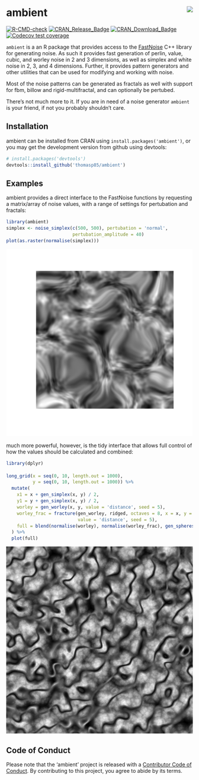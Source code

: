 <!-- README.md is generated from README.Rmd. Please edit that file -->

ambient <img src="man/figures/logo.png" align="right" />
========================================================

<!-- badges: start -->

[![R-CMD-check](https://github.com/thomasp85/ambient/workflows/R-CMD-check/badge.svg)](https://github.com/thomasp85/ambient/actions)
[![CRAN\_Release\_Badge](http://www.r-pkg.org/badges/version-ago/ambient)](https://CRAN.R-project.org/package=ambient)
[![CRAN\_Download\_Badge](http://cranlogs.r-pkg.org/badges/ambient)](https://CRAN.R-project.org/package=ambient)
[![Codecov test coverage](https://codecov.io/gh/thomasp85/ambient/branch/master/graph/badge.svg)](https://codecov.io/gh/thomasp85/ambient?branch=master)
<!-- badges: end -->

`ambient` is a an R package that provides access to the
[FastNoise](https://github.com/Auburns/FastNoise) C++ library for
generating noise. As such it provides fast generation of perlin, value,
cubic, and worley noise in 2 and 3 dimensions, as well as simplex and
white noise in 2, 3, and 4 dimensions. Further, it provides pattern
generators and other utilities that can be used for modifying and
working with noise.

Most of the noise patterns can be generated as fractals as well with
support for fbm, billow and rigid-multifractal, and can optionally be
pertubed.

There’s not much more to it. If you are in need of a noise generator
`ambient` is your friend, if not you probably shouldn’t care.

Installation
------------

ambient can be installed from CRAN using `install.packages('ambient')`,
or you may get the development version from github using devtools:

``` r
# install.packages('devtools')
devtools::install_github('thomasp85/ambient')
```

Examples
--------

ambient provides a direct interface to the FastNoise functions by
requesting a matrix/array of noise values, with a range of settings for
pertubation and fractals:

``` r
library(ambient)
simplex <- noise_simplex(c(500, 500), pertubation = 'normal', 
                         pertubation_amplitude = 40)
plot(as.raster(normalise(simplex)))
```

![](man/figures/README-unnamed-chunk-3-1.png)

much more powerful, however, is the tidy interface that allows full
control of how the values should be calculated and combined:

``` r
library(dplyr)

long_grid(x = seq(0, 10, length.out = 1000), 
          y = seq(0, 10, length.out = 1000)) %>% 
  mutate(
    x1 = x + gen_simplex(x, y) / 2, 
    y1 = y + gen_simplex(x, y) / 2,
    worley = gen_worley(x, y, value = 'distance', seed = 5),
    worley_frac = fracture(gen_worley, ridged, octaves = 8, x = x, y = y, 
                           value = 'distance', seed = 5),
    full = blend(normalise(worley), normalise(worley_frac), gen_spheres(x1, y1))
  ) %>% 
  plot(full)
```

![](man/figures/README-unnamed-chunk-4-1.png)

Code of Conduct
---------------

Please note that the ‘ambient’ project is released with a [Contributor
Code of
Conduct](https://ambient.data-imaginist.com/CODE_OF_CONDUCT.html). By
contributing to this project, you agree to abide by its terms.
